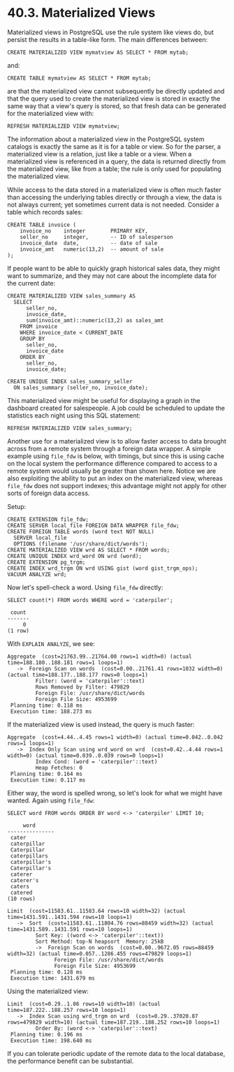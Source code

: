 # 40.3. Materialized Views

Materialized views in PostgreSQL use the rule system like views do, but persist the results in a table-like form. The main differences between:

```
CREATE MATERIALIZED VIEW mymatview AS SELECT * FROM mytab;
```

and:

```
CREATE TABLE mymatview AS SELECT * FROM mytab;
```

are that the materialized view cannot subsequently be directly updated and that the query used to create the materialized view is stored in exactly the same way that a view's query is stored, so that fresh data can be generated for the materialized view with:

```
REFRESH MATERIALIZED VIEW mymatview;
```

The information about a materialized view in the PostgreSQL system catalogs is exactly the same as it is for a table or view. So for the parser, a materialized view is a relation, just like a table or a view. When a materialized view is referenced in a query, the data is returned directly from the materialized view, like from a table; the rule is only used for populating the materialized view.

While access to the data stored in a materialized view is often much faster than accessing the underlying tables directly or through a view, the data is not always current; yet sometimes current data is not needed. Consider a table which records sales:

```
CREATE TABLE invoice (
    invoice_no    integer        PRIMARY KEY,
    seller_no     integer,       -- ID of salesperson
    invoice_date  date,          -- date of sale
    invoice_amt   numeric(13,2)  -- amount of sale
);
```

If people want to be able to quickly graph historical sales data, they might want to summarize, and they may not care about the incomplete data for the current date:

```
CREATE MATERIALIZED VIEW sales_summary AS
  SELECT
      seller_no,
      invoice_date,
      sum(invoice_amt)::numeric(13,2) as sales_amt
    FROM invoice
    WHERE invoice_date < CURRENT_DATE
    GROUP BY
      seller_no,
      invoice_date
    ORDER BY
      seller_no,
      invoice_date;

CREATE UNIQUE INDEX sales_summary_seller
  ON sales_summary (seller_no, invoice_date);
```

This materialized view might be useful for displaying a graph in the dashboard created for salespeople. A job could be scheduled to update the statistics each night using this SQL statement:

```
REFRESH MATERIALIZED VIEW sales_summary;
```

Another use for a materialized view is to allow faster access to data brought across from a remote system through a foreign data wrapper. A simple example using `file_fdw` is below, with timings, but since this is using cache on the local system the performance difference compared to access to a remote system would usually be greater than shown here. Notice we are also exploiting the ability to put an index on the materialized view, whereas `file_fdw` does not support indexes; this advantage might not apply for other sorts of foreign data access.

Setup:

```
CREATE EXTENSION file_fdw;
CREATE SERVER local_file FOREIGN DATA WRAPPER file_fdw;
CREATE FOREIGN TABLE words (word text NOT NULL)
  SERVER local_file
  OPTIONS (filename '/usr/share/dict/words');
CREATE MATERIALIZED VIEW wrd AS SELECT * FROM words;
CREATE UNIQUE INDEX wrd_word ON wrd (word);
CREATE EXTENSION pg_trgm;
CREATE INDEX wrd_trgm ON wrd USING gist (word gist_trgm_ops);
VACUUM ANALYZE wrd;
```

Now let's spell-check a word. Using `file_fdw` directly:

```
SELECT count(*) FROM words WHERE word = 'caterpiler';

 count 
-------
     0
(1 row)
```

With `EXPLAIN ANALYZE`, we see:

```
Aggregate  (cost=21763.99..21764.00 rows=1 width=0) (actual time=188.180..188.181 rows=1 loops=1)
   ->  Foreign Scan on words  (cost=0.00..21761.41 rows=1032 width=0) (actual time=188.177..188.177 rows=0 loops=1)
         Filter: (word = 'caterpiler'::text)
         Rows Removed by Filter: 479829
         Foreign File: /usr/share/dict/words
         Foreign File Size: 4953699
 Planning time: 0.118 ms
 Execution time: 188.273 ms
```

If the materialized view is used instead, the query is much faster:

```
Aggregate  (cost=4.44..4.45 rows=1 width=0) (actual time=0.042..0.042 rows=1 loops=1)
   ->  Index Only Scan using wrd_word on wrd  (cost=0.42..4.44 rows=1 width=0) (actual time=0.039..0.039 rows=0 loops=1)
         Index Cond: (word = 'caterpiler'::text)
         Heap Fetches: 0
 Planning time: 0.164 ms
 Execution time: 0.117 ms
```

Either way, the word is spelled wrong, so let's look for what we might have wanted. Again using `file_fdw`:

```
SELECT word FROM words ORDER BY word <-> 'caterpiler' LIMIT 10;

     word     
---------------
 cater
 caterpillar
 Caterpillar
 caterpillars
 caterpillar's
 Caterpillar's
 caterer
 caterer's
 caters
 catered
(10 rows)
```

```
Limit  (cost=11583.61..11583.64 rows=10 width=32) (actual time=1431.591..1431.594 rows=10 loops=1)
   ->  Sort  (cost=11583.61..11804.76 rows=88459 width=32) (actual time=1431.589..1431.591 rows=10 loops=1)
         Sort Key: ((word <-> 'caterpiler'::text))
         Sort Method: top-N heapsort  Memory: 25kB
         ->  Foreign Scan on words  (cost=0.00..9672.05 rows=88459 width=32) (actual time=0.057..1286.455 rows=479829 loops=1)
               Foreign File: /usr/share/dict/words
               Foreign File Size: 4953699
 Planning time: 0.128 ms
 Execution time: 1431.679 ms
```

Using the materialized view:

```
Limit  (cost=0.29..1.06 rows=10 width=10) (actual time=187.222..188.257 rows=10 loops=1)
   ->  Index Scan using wrd_trgm on wrd  (cost=0.29..37020.87 rows=479829 width=10) (actual time=187.219..188.252 rows=10 loops=1)
         Order By: (word <-> 'caterpiler'::text)
 Planning time: 0.196 ms
 Execution time: 198.640 ms
```

If you can tolerate periodic update of the remote data to the local database, the performance benefit can be substantial.
